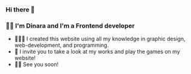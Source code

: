 ### Hi there 👋
### 👧🏻 I'm Dinara and I'm a Frontend developer 
- 👩🏻‍💻 I created this website using all my knowledge in graphic design, web-development, and programming.
- 👀  I invite you to take a look at my works and play the games on my website!
- 🖐🏻 See you soon!


